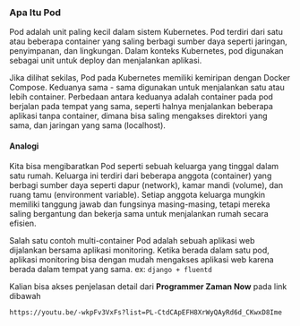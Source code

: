 ### Apa Itu Pod

Pod adalah unit paling kecil dalam sistem Kubernetes. Pod terdiri dari satu atau beberapa container yang saling berbagi sumber daya seperti jaringan, penyimpanan, dan lingkungan. Dalam konteks Kubernetes, pod digunakan sebagai unit untuk deploy dan menjalankan aplikasi.

Jika dilihat sekilas, Pod pada Kubernetes memiliki kemiripan dengan Docker Compose. Keduanya sama - sama digunakan untuk menjalankan satu atau lebih container. Perbedaan antara keduanya adalah container pada pod berjalan pada tempat yang sama, seperti halnya menjalankan beberapa aplikasi tanpa container, dimana bisa saling mengakses direktori yang sama, dan jaringan yang sama (localhost).

#### Analogi

Kita bisa mengibaratkan Pod seperti sebuah keluarga yang tinggal dalam satu rumah. Keluarga ini terdiri dari beberapa anggota (container) yang berbagi sumber daya seperti dapur (network), kamar mandi (volume), dan ruang tamu (environment variable). Setiap anggota keluarga mungkin memiliki tanggung jawab dan fungsinya masing-masing, tetapi mereka saling bergantung dan bekerja sama untuk menjalankan rumah secara efisien.

Salah satu contoh multi-container Pod adalah sebuah aplikasi web dijalankan bersama aplikasi monitoring. Ketika berada dalam satu pod, aplikasi monitoring bisa dengan mudah mengakses aplikasi web karena berada dalam tempat yang sama. ex: `django + fluentd`

Kalian bisa akses penjelasan detail dari **Programmer Zaman Now** pada link dibawah

```{.text .copy}
https://youtu.be/-wkpFv3VxFs?list=PL-CtdCApEFH8XrWyQAyRd6d_CKwxD8Ime

```
